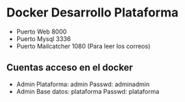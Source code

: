 # Docker Desarrollo Plataforma

- Puerto Web 8000
- Puerto Mysql 3336
- Puerto Mailcatcher 1080 (Para leer los correos) 

## Cuentas acceso en el docker
- Admin Plataforma: admin Passwd: adminadmin
- Admin Base datos: plataforma Passwd: plataforma


